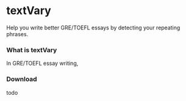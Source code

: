 # textVary
Help you write better GRE/TOEFL essays by detecting your repeating phrases.

### What is textVary

In GRE/TOEFL essay writing,

### Download

todo
